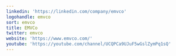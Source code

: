 ```yaml
---
linkedin: 'https://linkedin.com/company/emvco'
logohandle: emvco
sort: emvco
title: EMVCo
twitter: emvco
website: 'https://www.emvco.com/'
youtube: 'https://youtube.com/channel/UCQPCa9UJuF5wGslZymPq1sQ'
---
```

